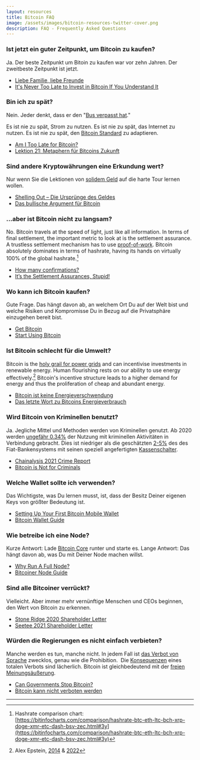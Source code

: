 ```yaml
---
layout: resources
title: Bitcoin FAQ
image: /assets/images/bitcoin-resources-twitter-cover.png
description: FAQ - Frequently Asked Questions
---
```



### Ist jetzt ein guter Zeitpunkt, um Bitcoin zu kaufen?

Ja. Der beste Zeitpunkt um Bitoin zu kaufen war vor zehn Jahren. Der zweitbeste
Zeitpunkt ist jetzt.

-   [Liebe Familie, liebe Freunde](https://aprycot.media/blog/liebe-familie-liebe-freunde/)
-   [It\'s Never Too Late to Invest in Bitcoin If You Understand
    It](https://medium.com/the-ascent/i-discovered-its-never-too-late-to-invest-in-bitcoin-if-you-understand-it-d0848141144b) 

### Bin ich zu spät?

Nein. Jeder denkt, dass er den \"[Bus verpasst hat](https://bitcoin-resources.com/assets/images/missed-the-bus.jpg).\"

Es ist nie zu spät, Strom zu nutzen. Es ist nie zu spät, das Internet zu nutzen. Es ist nie zu spät, den [Bitcoin
Standard](https://bitcoinlesestoff.de/books/der-bitcoin-standard) zu adaptieren.

-   [Am I Too Late for
    Bitcoin?](https://www.swanbitcoin.com/am-i-too-late-for-bitcoin/)
-   [Lektion 21: Metaphern für Bitcoins Zukunft](https://www.blocktrainer.de/uebersetzungen/bitcoin-21-lektionen/lektion-21/)

### Sind andere Kryptowährungen eine Erkundung wert?

Nur wenn Sie die Lektionen von [solidem Geld](https://www.blocktrainer.de/uebersetzungen/bitcoin-21-lektionen/lektion-14/) auf die harte Tour lernen wollen.

-   [Shelling Out – Die Ursprünge des Geldes](https://aprycot.media/blog/shelling-out-die-urspruenge-des-geldes/)
-   [Das bullische Argument für Bitcoin](https://medium.com/aprycotmedia/das-bullische-argument-f%C3%BCr-bitcoin-9665e9375727)

### ...aber ist Bitcoin nicht zu langsam?

No. Bitcoin travels at the speed of light, just like all information. In terms
of final settlement, the important metric to look at is the settlement
assurance. A trustless settlement mechanism has to use [proof-of-work][pow].
Bitcoin absolutely dominates in terms of hashrate, having its hands on virtually
100% of the global hashrate.[^hashrate]

-   [How many confirmations?](https://howmanyconfs.com/)
-   [It’s the Settlement Assurances, Stupid!](https://archive.ph/u4Axq)

[pow]: https://dergigi.com/pow
[^hashrate]: Hashrate comparison chart: [https://bitinfocharts.com/comparison/hashrate-btc-eth-ltc-bch-xrp-doge-xmr-etc-dash-bsv-zec.html#3y](https://bitinfocharts.com/comparison/hashrate-btc-eth-ltc-bch-xrp-doge-xmr-etc-dash-bsv-zec.html#3y)

### Wo kann ich Bitcoin kaufen?

Gute Frage. Das hängt davon ab, an welchem Ort Du auf der Welt bist und welche Risiken und Kompromisse Du in Bezug auf die Privatsphäre einzugehen bereit bist.

-   [Get Bitcoin](https://bitcoin-only.com/get-bitcoin)
-   [Start Using Bitcoin](https://bitcoin-intro.com/)

### Ist Bitcoin schlecht für die Umwelt?

Bitcoin is the [holy grail for power
grids](https://www.seetee.io/podcast/S2E10/shaun-connell-bitcoin-mining-is-the-holy-grail-for-power-grids/)
and can incentivise investments in renewable energy. Human flourishing rests on
our ability to use energy effectively.[^aepstein] Bitcoin's incentive structure
leads to a higher demand for energy and thus the proliferation of cheap and
abundant energy.

[^aepstein]: Alex Epstein, [2014](https://amzn.to/3awXfEL) & [2022](https://amzn.to/3NViVrB)

-   [Bitcoin ist keine Energieverschwendung](https://aprycot.media/blog/bitcoin-ist-keine-energieverschwendung/)
-   [Das letzte Wort zu Bitcoins Energieverbrauch](https://aprycot.media/blog/das-letzte-wort-zu-bitcoins-energieverbrauch/)

### Wird Bitcoin von Kriminellen benutzt?

Ja. Jegliche Mittel und Methoden werden von Kriminellen genutzt. Ab 2020 werden [ungefähr
0.34%](https://blog.chainalysis.com/reports/2021-crypto-crime-report-intro-ransomware-scams-darknet-markets) der
Nutzung mit kriminellen Aktivitäten in Verbindung gebracht. Dies ist niedriger als die
geschätzten [2-5%](https://www.unodc.org/unodc/en/money-laundering/overview.html) des
des Fiat-Bankensystems mit seinen speziell angefertigten [Kassenschalter](https://www.reuters.com/article/us-hsbc-probe-idUSBRE8BA05M20121212).

-   [Chainalysis 2021 Crime
    Report](https://blog.chainalysis.com/reports/2021-crypto-crime-report-intro-ransomware-scams-darknet-markets)
-   [Bitcoin is Not for
    Criminals](https://nakamotoinstitute.org/mempool/bitcoin-is-not-for-criminals/)

### Welche Wallet sollte ich verwenden?

Das Wichtigste, was Du lernen musst, ist, dass der Besitz Deiner eigenen Keys
von größter Bedeutung ist. 

-   [Setting Up Your First Bitcoin Mobile
    Wallet](https://www.citadel21.com/not-your-keys-not-your-bitcoin)
-   [Bitcoin Wallet Guide](https://bitcoiner.guide/wallet/)

### Wie betreibe ich eine Node?

Kurze Antwort: Lade [Bitcoin
Core](https://bitcoin.org/de/download) runter und starte es. Lange Antwort: Das hängt davon ab, was Du mit Deiner Node machen willst.

-   [Why Run A Full
    Node?](https://armantheparman.com/why-should-you-run-your-own-bitcoin-node/)
-   [Bitcoiner Node Guide](https://bitcoiner.guide/node/)

### Sind alle Bitcoiner verrückt?

Vielleicht. Aber immer mehr vernünftige Menschen und CEOs beginnen, den Wert von Bitcoin zu erkennen.

-   [Stone Ridge 2020 Shareholder
    Letter](https://www.microstrategy.com/en/bitcoin/documents/stone-ridge-2020-shareholder-letter)
-   [Seetee 2021 Shareholder
    Letter](https://www.microstrategy.com/en/bitcoin/documents/seetee-shareholder-letter)

### Würden die Regierungen es nicht einfach verbieten?

Manche werden es tun, manche nicht. In jedem Fall ist [das Verbot von
Sprache](https://www.blocktrainer.de/uebersetzungen/bitcoin-21-lektionen/lektion-6/) zwecklos, genau wie die Prohibition.  Die
[Konsequenzen](https://aprycot.media/blog/konsequenzen-bitcoin-verbot/) eines totalen Verbots sind lächerlich.
Bitcoin ist gleichbedeutend mit der [freien Meinungsäußerung](https://aprycot.media/blog/unveraeusserliche-eigentumsrechte-recht-sprache-geld-und-moral-von-bitcoin/).

-   [Can Governments Stop
    Bitcoin?](https://quillette.com/2021/02/21/can-governments-stop-bitcoin/)
-   [Bitcoin kann nicht verboten werden](https://aprycot.media/blog/bitcoin-kann-nicht-verboten-werden/)

---
